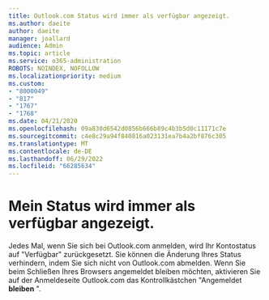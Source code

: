 ```yaml
---
title: Outlook.com Status wird immer als verfügbar angezeigt.
ms.author: daeite
author: daeite
manager: joallard
audience: Admin
ms.topic: article
ms.service: o365-administration
ROBOTS: NOINDEX, NOFOLLOW
ms.localizationpriority: medium
ms.custom:
- "8000049"
- "817"
- "1767"
- "1768"
ms.date: 04/21/2020
ms.openlocfilehash: 09a830d6542d0856b666b89c4b3b5d0c11171c7e
ms.sourcegitcommit: c4e8c29a94f840816a023131ea7b4a2bf876c305
ms.translationtype: MT
ms.contentlocale: de-DE
ms.lasthandoff: 06/29/2022
ms.locfileid: "66285634"
---
```

# <a name="my-status-always-shows-as-available"></a>Mein Status wird immer als verfügbar angezeigt.

Jedes Mal, wenn Sie sich bei Outlook.com anmelden, wird Ihr Kontostatus auf "Verfügbar" zurückgesetzt. Sie können die Änderung Ihres Status verhindern, indem Sie sich nicht von Outlook.com abmelden. Wenn Sie beim Schließen Ihres Browsers angemeldet bleiben möchten, aktivieren Sie auf der Anmeldeseite Outlook.com das Kontrollkästchen "Angemeldet **bleiben** ".
